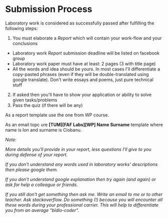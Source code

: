 # Submission Process

Laboratory work is considered as successfully passed after fulfilling the following steps:

1. You must elaborate a _Report_ which will contain your work-flow and your conclusions
  - Laboratory work _Report_ submission deadline will be listed on facebook group
  - Laboratory work paper must have at least: 2 pages (3 with title page)
  - All the words and idea should be yours. In most cases I'll differentiate a copy-pasted phrases (even if they will be double-translated using google translate). Don't write essays and poems, just pure technical stuff
2. If asked then you'll have to show your application or ability to solve given tasks/problems
3. Pass the quiz (if there will be any)

As a report template use the one from WP course.

As an email topc ure **[TUM][FAF Labs][WP] Name Surname** template where name is Ion and surname is Ciobanu.

_Note:_

_More details you'll provide in your report, less questions I'll give to you during defense of your report._

_If you don't understand any words used in laboratory works' descriptions then please google them._

_If you don't understand google explanation then try again (and again) or ask for help a colleague or friends._

_If you still don't get something then ask me. Write an email to me or to other teacher. Ask stackoverflow. Do something (!) because you will encounter all these words during your professional carrier. This will help to differentiate you from an average "bîdlo-coder"._
